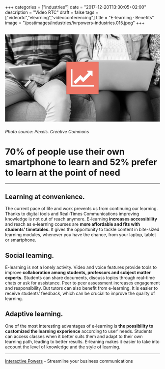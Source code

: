 +++
categories = ["industries"]
date = "2017-12-20T13:30:05+02:00"
description = "Video RTC"
draft = false
tags = ["videortc","elearning","videoconferencing"]
title = "E-learning · Benefits"
image = "/postimages/industries/ivrpowers-industries.015.jpeg"
+++

![children with computers](/postimages/industries/ivrpowers-industries.015.jpeg)
-----------
###### Photo source: Pexels. Creative Commons

 
# 70% of people use their own smartphone to learn and 52% prefer to learn at the point of need
---
 
 
## Learning at convenience.
 
The current pace of life and work prevents us from continuing our learning. Thanks to digital tools and Real-Times Communications improving knowledge is not out of reach anymore. E-learning **increases accessibility** and reach as e-learning courses are **more affordable and fits with students’ timetables.** It gives the opportunity to tackle content in bite-sized learning modules, whenever you have the chance, from your laptop, tablet or smartphone.
 
 
 
## Social learning.
 
E-learning is not a lonely activity. Video and voice features provide tools to improve **collaboration among students, professors and subject matter experts.** Students can share documents, discuss topics through real-time chats or ask for assistance. Peer to peer assessment increases engagement and responsibility. But tutors can also benefit from e-learning. It is easier to receive students’ feedback, which can be crucial to improve the quality of learning.
 
 
## Adaptive learning.
 
One of the most interesting advantages of e-learning is **the possibility to customized the learning experience** according to user’ needs. Students can access classes when it better suits them and adapt to their own learning path, leading to better results. E-leaning makes it easier to take into account the level of knowledge and the style of learning.
 
---
[Interactive Powers](http://www.ivrpowers.com/) - Streamline your business communications



